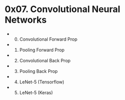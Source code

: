 # 0x07. Convolutional Neural Networks

* 0. Convolutional Forward Prop

* 1. Pooling Forward Prop

* 2. Convolutional Back Prop

* 3. Pooling Back Prop

* 4. LeNet-5 (Tensorflow)

* 5. LeNet-5 (Keras)
